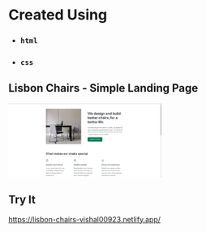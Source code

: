 # Created Using

-   ### `html`
-   ### `css`

## Lisbon Chairs - Simple Landing Page

<img src="app-preview.jpg" width="60%" height="60%" />

## Try It

https://lisbon-chairs-vishal00923.netlify.app/
